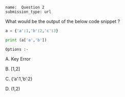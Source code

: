 ﻿```ngMeta
name:  Question 2 
submission_type: url
```

What would be the output of the below code snippet ?


```python
a = {'a':1,'b':2,'c':3}

print (a['a','b'])
 ```

`Options :- `

A. 	Key Error

B. 	[1,2]

C. 	{‘a’:1,’b’:2}

D. 	(1,2)


